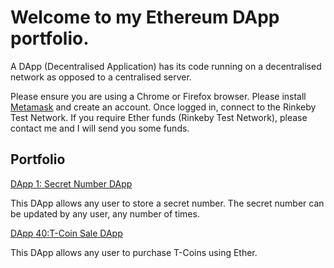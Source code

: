 # Welcome to my Ethereum DApp portfolio. 

A DApp (Decentralised Application) has its code running on a decentralised network as opposed to a centralised server.

Please ensure you are using a Chrome or Firefox browser. Please install [Metamask](https://metamask.io/download.html) and create an account. Once logged in, connect to the Rinkeby Test Network. If you require Ether funds (Rinkeby Test Network), please contact me and I will send you some funds. 

## Portfolio

[DApp 1: Secret Number DApp](https://github.com/kassavin/Secret_Number)

This DApp allows any user to store a secret number. The secret number can be updated by any user, any number of times.


[DApp 40:T-Coin Sale DApp](https://github.com/kassavin/T_Coin)

This DApp allows any user to purchase T-Coins using Ether. 

